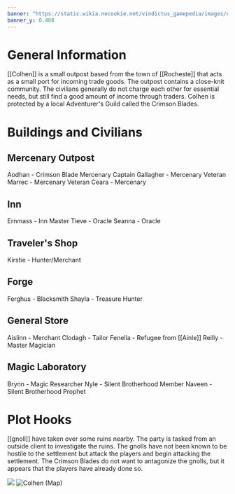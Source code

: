 ```yaml
---
banner: "https://static.wikia.nocookie.net/vindictus_gamepedia/images/c/c6/Colhen_5.jpg/revision/latest?cb=20180930115033"
banner_y: 0.408
---
```


# General Information

[[Colhen]]  is a small outpost based from the town of [[Rocheste]] that acts as a small port for incoming trade goods. The outpost contains a close-knit community. The civilians generally do not charge each other for essential needs, but still find a good amount of income through traders. Colhen is protected by a local Adventurer's Guild called the Crimson Blades.

# Buildings and Civilians

## Mercenary Outpost
Aodhan - Crimson Blade Mercenary Captain
Gallagher - Mercenary Veteran
Marrec - Mercenary Veteran
Ceara - Mercenary

## Inn
Ernmass - Inn Master
Tieve - Oracle 
Seanna - Oracle
## Traveler's Shop
Kirstie - Hunter/Merchant
## Forge
Ferghus - Blacksmith
Shayla - Treasure Hunter
## General Store
Aislinn - Merchant
Clodagh - Tailor
Fenella - Refugee from [[Ainle]] 
Reilly - Master Magician
## Magic Laboratory
Brynn - Magic Researcher
Nyle - Silent Brotherhood Member
Naveen - Silent Brotherhood Prophet

# Plot Hooks 

[[gnoll]] have taken over some ruins nearby.  The party is tasked from an outside client to investigate the ruins. The gnolls have not been known to be hostile to the settlement but attack the players and begin attacking the settlement. The Crimson Blades do not want to antagonize the gnolls, but it appears that the players have already done so.


![](https://static.wikia.nocookie.net/vindictus_gamepedia/images/c/c6/Colhen_5.jpg/revision/latest?cb=20180930115033)
![Colhen (Map)](https://static.wikia.nocookie.net/vindictus_gamepedia/images/7/72/Colhen_%28Map%29.png/revision/latest?cb=20150622175545)

